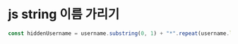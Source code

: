 # js string 이름 가리기

```js
const hiddenUsername = username.substring(0, 1) + "*".repeat(username.length - 1);
```
